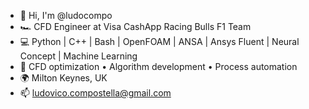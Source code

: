- 👋 Hi, I'm @ludocompo
- 🏎️ CFD Engineer at Visa CashApp Racing Bulls F1 Team 
- 💻 Python | C++ | Bash | OpenFOAM | ANSA | Ansys Fluent | Neural Concept | Machine Learning
- 🔬 CFD optimization • Algorithm development • Process automation
- 🌍 Milton Keynes, UK
- 📫 ludovico.compostella@gmail.com
